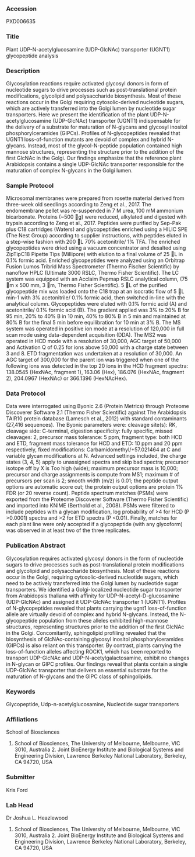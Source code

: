 ### Accession
PXD006635

### Title
Plant UDP-N-acetylglucosamine (UDP-GlcNAc) transporter (UGNT1) glycopeptide analysis

### Description
Glycosylation reactions require activated glycosyl donors in form of nucleotide sugars to drive processes such as post-translational protein modifications, glycolipid and polysaccharide biosynthesis. Most of these reactions occur in the Golgi requiring cytosolic-derived nucleotide sugars, which are actively transferred into the Golgi lumen by nucleotide sugar transporters. Here we present the identification of the plant UDP-N-acetylglucosamine (UDP-GlcNAc) transporter (UGNT1) indispensable for the delivery of a substrate for maturation of N-glycans and glycosyl inositol phosphorylceramides (GIPCs). Profiles of N-glycopeptides revealed that UGNT1 loss-of-function mutants are devoid of complex and hybrid N-glycans. Instead, most of the glycol-N-peptide population contained high mannose structures, representing the structure prior to the addition of the first GlcNAc in the Golgi. Our findings emphasize that the reference plant Arabidopsis contains a single UDP-GlcNAc transporter responsible for the maturation of complex N-glycans in the Golgi lumen.

### Sample Protocol
Microsomal membranes were prepared from rosette material derived from three-week old seedlings according to Zeng et al., 2017. The endomembrane pellet was re-suspended in 7 M urea, 100 mM ammonium bicarbonate. Proteins (~500 g) were reduced, alkylated and digested with trypsin according to Zeng et al., 2017. Peptides were purified by Sep-Pak plus C18 cartridges (Waters) and glycopeptides enriched using a HILIC SPE (The Nest Group) according to supplier instructions, with peptides eluted in a step-wise fashion with 200 L 70% acetonitrile/ 1% TFA. The enriched glycopeptides were dried using a vacuum concentrator and desalted using ZipTipC18 Pipette Tips (Millipore) with elution to a final volume of 25 L in 0.1% formic acid. Enriched glycopeptides were analyzed using an Orbitrap Fusion Lumos Tribrid Mass Spectrometer (Thermo Fischer Scientific) by nanoflow HPLC (Ultimate 3000 RSLC, Thermo Fisher Scientific). The LC system was equipped with an Acclaim Pepmap RSLC analytical column, (75 m x 500 mm, 3 m, Thermo Fisher Scientific). 5 L of the purified glycopeptide mix was loaded onto the C18 trap at an isocratic flow of 5 L min-1 with 3% acetonitrile/ 0.1% formic acid, then switched in-line with the analytical column. Glycopeptides were eluted with 0.1% formic acid (A) and acetonitrile/ 0.1% formic acid (B). The gradient applied was 3% to 20% B for 95 min, 20% to 40% B in 10 min, 40% to 80% B in 5 min and maintained at 80% B for the final 5 min before equilibration for 10 min at 3% B. The MS system was operated in positive ion mode at a resolution of 120,000 in full scan mode using data-dependent acquisition (DDA). The MS2 was operated in HCD mode with a resolution of 30,000, AGC target of 50,000 and Activation Q of 0.25 for ions above 50,000 with a charge state between 3 and 8. ETD fragmentation was undertaken at a resolution of 30,000. An AGC target of 300,000 for the parent ion was triggered when one of the following ions was detected in the top 20 ions in the HCD fragment spectra: 138.0545 (HexNAc, fragment 1), 163.06 (Hex), 186.076 (HexNAc, fragment 2), 204.0967 (HexNAc) or 366.1396 (HexNAcHex).

### Data Protocol
Data were interrogated using Byonic 2.6 (Protein Metrics) through Proteome Discoverer Software 2.1 (Thermo Fisher Scientific) against The Arabidopsis TAIR10 protein database (Lamesch et al., 2012) with standard contaminants (27,416 sequences). The Byonic parameters were: cleavage site(s): RK, cleavage side: C-terminal, digestion specificity: fully specific, missed cleavages: 2, precursor mass tolerance: 5 ppm, fragment type: both HCD and ETD, fragment mass tolerance for HCD and ETD: 10 ppm and 20 ppm respectively, fixed modifications: Carbamidomethyl/+57.021464 at C and variable glycan modifications at N. Advanced settings included, the charge states (3, 4, 5) apply to unassigned spectra and skip bad spectra; precursor isotope off by X is Too high (wide); maximum precursor mass is 10,000; precursor and charge assignments is compute from MS1; maximum # of precursors per scan is 2; smooth width (m/z) is 0.01; the peptide output options are automatic score cut; the protein output options are protein 1% FDR (or 20 reverse count). Peptide spectrum matches (PSMs) were exported from the Proteome Discoverer Software (Thermo Fisher Scientific) and imported into KNIME (Berthold et al., 2008). PSMs were filtered to include peptides with a glycan modification, log probability of >4 for HCD (P >0.0001) spectra and >2 for ETD spectra (P <0.01). Finally, matches for each plant line were only accepted if a glycopeptide (with any glycoform) was observed in at least two of the three replicates.

### Publication Abstract
Glycosylation requires activated glycosyl donors in the form of nucleotide sugars to drive processes such as post-translational protein modifications and glycolipid and polysaccharide biosynthesis. Most of these reactions occur in the Golgi, requiring cytosolic-derived nucleotide sugars, which need to be actively transferred into the Golgi lumen by nucleotide sugar transporters. We identified a Golgi-localized nucleotide sugar transporter from Arabidopsis thaliana with affinity for UDP-N-acetyl-D-glucosamine (UDP-GlcNAc) and assigned it UDP-GlcNAc transporter 1 (UGNT1). Profiles of N-glycopeptides revealed that plants carrying the ugnt1 loss-of-function allele are virtually devoid of complex and hybrid N-glycans. Instead, the N-glycopeptide population from these alleles exhibited high-mannose structures, representing structures prior to the addition of the first GlcNAc in the Golgi. Concomitantly, sphingolipid profiling revealed that the biosynthesis of GlcNAc-containing glycosyl inositol phosphorylceramides (GIPCs) is also reliant on this transporter. By contrast, plants carrying the loss-of-function alleles affecting ROCK1, which has been reported to transport UDP-GlcNAc and UDP-N-acetylgalactosamine, exhibit no changes in N-glycan or GIPC profiles. Our findings reveal that plants contain a single UDP-GlcNAc transporter that delivers an essential substrate for the maturation of N-glycans and the GIPC class of sphingolipids.

### Keywords
Glycopeptide, Udp-n-acetylglucosamine, Nucleotide sugar transporters

### Affiliations
School of Biosciences
1. School of Biosciences, The University of Melbourne, Melbourne, VIC 3010, Australia 2. Joint BioEnergy Institute and Biological Systems and Engineering Division, Lawrence Berkeley National Laboratory, Berkeley, CA 94720, USA

### Submitter
Kris Ford

### Lab Head
Dr Joshua L. Heazlewood
1. School of Biosciences, The University of Melbourne, Melbourne, VIC 3010, Australia 2. Joint BioEnergy Institute and Biological Systems and Engineering Division, Lawrence Berkeley National Laboratory, Berkeley, CA 94720, USA


